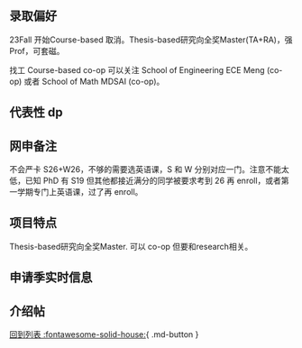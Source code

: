 ## 录取偏好

23Fall 开始Course-based 取消。Thesis-based研究向全奖Master(TA+RA)，强Prof，可套磁。

找工 Course-based co-op 可以关注 School of Engineering ECE Meng (co-op) 或者 School of Math MDSAI (co-op)。

## 代表性 dp

## 网申备注

不会严卡 S26+W26，不够的需要选英语课，S 和 W 分别对应一门。注意不能太低，已知 PhD 有 S19 但其他都接近满分的同学被要求考到 26 再 enroll，或者第一学期专门上英语课，过了再 enroll。

## 项目特点

Thesis-based研究向全奖Master. 可以 co-op 但要和research相关。

## 申请季实时信息


## 介绍帖

[回到列表 :fontawesome-solid-house:](grade.md){ .md-button }

